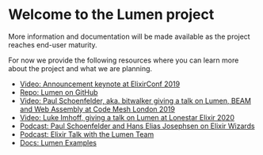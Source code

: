 # Welcome to the Lumen project

More information and documentation will be made available as the project reaches end-user maturity.

For now we provide the following resources where you can learn more about the project and what we are planning.

- [Video: Announcement keynote at ElixirConf 2019](https://www.youtube.com/watch?v=uMgTIlgYB-U)
- [Repo: Lumen on GitHub](https://github.com/lumen/lumen)
- [Video: Paul Schoenfelder, aka. bitwalker giving a talk on Lumen, BEAM and Web Assembly at Code Mesh London 2019](https://youtu.be/PBY8MQ09D9w)
- [Video: Luke Imhoff, giving a talk on Lumen at Lonestar Elixir 2020](https://youtu.be/I_2H16ZM824)
- [Podcast: Paul Schoenfelder and Hans Elias Josephsen on Elixir Wizards](https://smartlogic.io/podcast/elixir-wizards/s3e11-lumen/)
- [Podcast: Elixir Talk with the Lumen Team](https://soundcloud.com/elixirtalk/episode-155-feat-brian-cardarella-luke-imhoff-paul-schoenfelder-and-hans-elias-josephsen-lumen)
- [Docs: Lumen Examples](https://github.com/lumen/lumen/tree/develop/examples)
